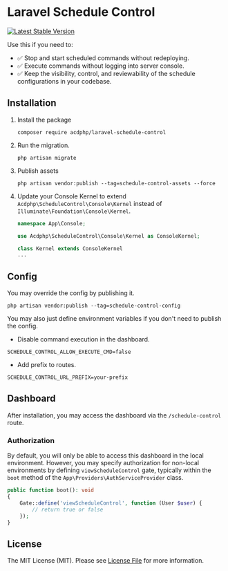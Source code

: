 # Laravel Schedule Control
[![Latest Stable Version](https://poser.pugx.org/acdphp/laravel-schedule-control/v)](https://packagist.org/packages/acdphp/laravel-schedule-control)

Use this if you need to:
- :white_check_mark: Stop and start scheduled commands without redeploying.
- :white_check_mark: Execute commands without logging into server console.
- :white_check_mark: Keep the visibility, control, and reviewability of the schedule configurations in your codebase.

## Installation
1. Install the package
    ```shell
    composer require acdphp/laravel-schedule-control
    ```

2. Run the migration.
    ```shell
    php artisan migrate
    ```
   
3. Publish assets
   ```shell
   php artisan vendor:publish --tag=schedule-control-assets --force
   ```

3. Update your Console Kernel to extend `Acdphp\ScheduleControl\Console\Kernel` instead of `Illuminate\Foundation\Console\Kernel`.
    ```php
    namespace App\Console;
    
    use Acdphp\ScheduleControl\Console\Kernel as ConsoleKernel;
    
    class Kernel extends ConsoleKernel
    ...
    ```
   
## Config
You may override the config by publishing it.
```shell
php artisan vendor:publish --tag=schedule-control-config
```

You may also just define environment variables if you don't need to publish the config.
- Disable command execution in the dashboard.
```dotenv
SCHEDULE_CONTROL_ALLOW_EXECUTE_CMD=false
```

- Add prefix to routes.
```dotenv
SCHEDULE_CONTROL_URL_PREFIX=your-prefix
```

## Dashboard
After installation, you may access the dashboard via the `/schedule-control` route.

### Authorization
By default, you will only be able to access this dashboard in the local environment. However, you may specify authorization for non-local environments by defining `viewScheduleControl` gate, typically within the `boot` method of the `App\Providers\AuthServiceProvider` class.

```php
public function boot(): void
{
    Gate::define('viewScheduleControl', function (User $user) {
        // return true or false
    });
}
```

## License
The MIT License (MIT). Please see [License File](LICENSE) for more information.
